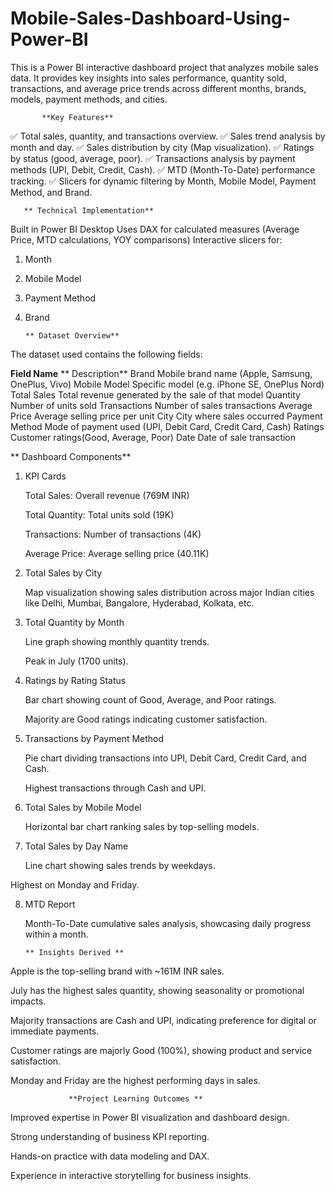 # Mobile-Sales-Dashboard-Using-Power-BI
This is a Power BI interactive dashboard project that analyzes mobile sales data.  It provides key insights into sales performance, quantity sold, transactions, and average price trends across different months, brands, models, payment methods, and cities.

           **Key Features**
✅ Total sales, quantity, and transactions overview.
✅ Sales trend analysis by month and day.
✅ Sales distribution by city (Map visualization).
✅ Ratings by status (good, average, poor).
✅ Transactions analysis by payment methods (UPI, Debit, Credit, Cash).
✅ MTD (Month-To-Date) performance tracking.
✅ Slicers for dynamic filtering by Month, Mobile Model, Payment Method, and Brand.


       ** Technical Implementation**
Built in Power BI Desktop
Uses DAX for calculated measures (Average Price, MTD calculations, YOY comparisons)
Interactive slicers for:
  1. Month
  2. Mobile Model
  3. Payment Method
  4. Brand

         ** Dataset Overview**
The dataset used contains the following fields:

**Field Name**	                                ** Description**
Brand	                                 Mobile brand name (Apple, Samsung, OnePlus, Vivo)
Mobile Model	                         Specific model (e.g. iPhone SE, OnePlus Nord)
Total Sales  	                         Total revenue generated by the sale of that model
Quantity	                              Number of units sold
Transactions	                          Number of sales transactions
Average Price	                          Average selling price per unit
City	                                  City where sales occurred
Payment Method	                        Mode of payment used (UPI, Debit Card, Credit Card, Cash)
Ratings	                                Customer ratings(Good, Average, Poor)
Date	                                  Date of sale transaction


** Dashboard Components**
1. KPI Cards

   Total Sales: Overall revenue (769M INR)

   Total Quantity: Total units sold (19K)

   Transactions: Number of transactions (4K)

   Average Price: Average selling price (40.11K)

2. Total Sales by City

   Map visualization showing sales distribution across major Indian cities like Delhi, Mumbai, Bangalore, Hyderabad, Kolkata, etc.

3. Total Quantity by Month

   Line graph showing monthly quantity trends.

   Peak in July (1700 units).

4. Ratings by Rating Status

   Bar chart showing count of Good, Average, and Poor ratings.

   Majority are Good ratings indicating customer satisfaction. 

5. Transactions by Payment Method

   Pie chart dividing transactions into UPI, Debit Card, Credit Card, and Cash.

   Highest transactions through Cash and UPI.

6. Total Sales by Mobile Model

   Horizontal bar chart ranking sales by top-selling models.

7. Total Sales by Day Name

    Line chart showing sales trends by weekdays.

Highest on Monday and Friday.

8. MTD Report

   Month-To-Date cumulative sales analysis, showcasing daily progress within a month.


       ** Insights Derived **
Apple is the top-selling brand with ~161M INR sales.

July has the highest sales quantity, showing seasonality or promotional impacts.

Majority transactions are Cash and UPI, indicating preference for digital or immediate payments.

Customer ratings are majorly Good (100%), showing product and service satisfaction.

Monday and Friday are the highest performing days in sales.


                 **Project Learning Outcomes **
Improved expertise in Power BI visualization and dashboard design.

Strong understanding of business KPI reporting.

Hands-on practice with data modeling and DAX.

Experience in interactive storytelling for business insights.




